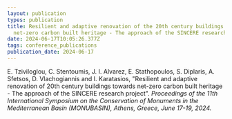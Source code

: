 ```yaml
---
layout: publication
types: publication
title: Resilient and adaptive renovation of the 20th century buildings towards
  net-zero carbon built heritage - The approach of the SINCERE research project
date: 2024-06-17T10:05:26.377Z
tags: conference_publications
publication_date: 2024-06-17
---
```

<!--StartFragment-->

E. Tziviloglou, C. Stentoumis, J. I. Alvarez, E. Stathopoulos, S. Diplaris, A. Sfetsos, D. Vlachogiannis and I. Karatasios, "Resilient and adaptive renovation of 20th century buildings towards net-zero carbon built heritage - The approach of the SINCERE research project". *Proceedings of the 11th International Symposium on the Conservation of Monuments in the Mediterranean Basin (MONUBASIN), Athens, Greece, June 17-19, 2024.*

<!--EndFragment-->